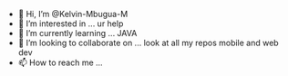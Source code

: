 - 👋 Hi, I’m @Kelvin-Mbugua-M
- 👀 I’m interested in ... ur help
- 🌱 I’m currently learning ... JAVA
- 💞️ I’m looking to collaborate on ... look at all my repos mobile and web dev
-  📫 How to reach me ...

<!---
Kelvin-Mbugua-M/Kelvin-Mbugua-M is a ✨ special ✨ repository because its `README.md` (this file) appears on your GitHub profile.
You can click the Preview link to take a look at your changes.
--->
